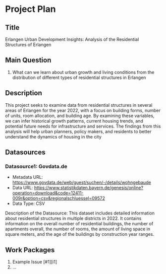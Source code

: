 # Project Plan

## Title
<!-- Give your project a short title. -->
Erlangen Urban Development Insights:  Analysis of the Residential Structures of Erlangen 

## Main Question

<!-- Think about one main question you want to answer based on the data. -->
1. What can we learn about urban growth and living conditions from the distribution of different types of residential structures in Erlangen

## Description

<!-- Describe your data science project in max. 200 words. Consider writing about why and how you attempt it. -->
This project seeks to examine data from residential structures in several areas of Erlangen for the year 2022, with a focus on building forms, number of units, room allocation, and building age. 
By examining these variables, we can infer historical growth patterns, current housing trends, and potential future needs for infrastructure and services. The findings from this analysis will help urban planners, policy makers, and residents to better understand the dynamics of housing in the city
## Datasources

<!-- Describe each datasources you plan to use in a section. Use the prefic "DatasourceX" where X is the id of the datasource. -->

### Datasource1: Govdata.de
* Metadata URL: https://www.govdata.de/web/guest/suchen/-/details/wohngebaude
* Data URL: https://www.statistikdaten.bayern.de/genesis/online?operation=download&code=12411-009r&option=csv&regionalschluessel=09572
* Data Type: CSV

Description of the Datasource: This dataset includes detailed information about residential structures in multiple districts in 2022. It contains information on the overall number of residential buildings, the number of apartments overall, the number of rooms, the amount of living space in square meters, and the age of the buildings by construction year ranges. 

## Work Packages

<!-- List of work packages ordered sequentially, each pointing to an issue with more details. -->

1. Example Issue [#1][i1]
2. ...

